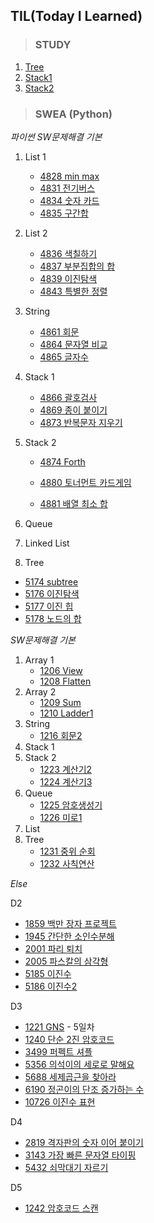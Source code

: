 ## TIL(Today I Learned)



> ### STUDY

1. [Tree](STUDY/0316/Tree.md)
1. [Stack1](STUDY/0324/Stack1.md)
1. [Stack2](STUDY/0325/Stack2.md)



> ### SWEA (Python)

*파이썬 SW문제해결 기본*

1. List 1
   - [4828 min max](SWEA/4828.md)
   - [4831 전기버스](SWEA/4831.md)
   - [4834 숫자 카드](SWEA/4834.md)
   - [4835 구간합](SWEA/4835.md)
2. List 2
   - [4836 색칠하기](SWEA/4836.md)
   - [4837 부분집합의 합](SWEA/4837.md)
   - [4839 이진탐색](SWEA/4839.md)
   - [4843 특별한 정렬](SWEA/4843.md)
3. String
   - [4861 회문](SWEA/4861.md)
   - [4864 문자열 비교](SWEA/4864.md)
   - [4865 글자수](SWEA/4865.md)
4. Stack 1
   - [4866 괄호검사](SWEA/4866.md)
   - [4869 종이 붙이기](SWEA/4869.md)
   - [4873 반복문자 지우기](SWEA/4873.md)

5. Stack 2

   - [4874 Forth](SWEA/4874.md)

   - [4880 토너먼트 카드게임](SWEA/4880.md)
   - [4881 배열 최소 합](SWEA/4881.md)

6. Queue

7. Linked List

8. Tree

- [5174 subtree](SWEA/5174.md)
- [5176 이진탐색](SWEA/5176.md)
- [5177 이진 힙](SWEA/5177.md)
- [5178 노드의 합](SWEA/5178.md)



*SW문제해결 기본*

1. Array 1
   - [1206 View](SWEA/1206.md)
   - [1208 Flatten](SWEA/1208.md)
2. Array 2
   - [1209 Sum](SWEA/1209.md)
   - [1210 Ladder1](SWEA/1210.md)
3. String
   - [1216 회문2](SWEA/1216.md)
4. Stack 1
5. Stack 2
   - [1223 계산기2](SWEA/1223.md)
   - [1224 계산기3](SWEA/1224.md)
6. Queue
   - [1225 암호생성기](SWEA/1225.md)
   - [1226 미로1](SWEA/1226.md)
7. List
8. Tree
   - [1231 중위 순회](SWEA/1231.md)
   - [1232 사칙연산](SWEA/1232.md)



*Else*

D2

- [1859 백만 장자 프로젝트](SWEA/1859.md)
- [1945 간단한 소인수분해](SWEA/1945.md)
- [2001 파리 퇴치](SWEA/2001.md)
- [2005 파스칼의 삼각형](SWEA/2005.md)
- [5185 이진수](SWEA/5185.md)
- [5186 이진수2](SWEA/5186.md)



D3

- [1221 GNS](SWEA/1221.md) - 5일차
- [1240 단순 2진 암호코드](SWEA/1240.md)
- [3499 퍼펙트 셔플](SWEA/3499.md)
- [5356 의석이의 세로로 말해요](SWEA/5356.md)
- [5688 세제곱근을 찾아라](SWEA/5688.md)
- [6190 정곤이의 단조 증가하는 수](SWEA/6190.md)
- [10726 이진수 표현](SWEA/10726.md)



D4

- [2819 격자판의 숫자 이어 붙이기](SWEA/2819.md)
- [3143 가장 빠른 문자열 타이핑](SWEA/3143.md)
- [5432 쇠막대기 자르기](SWEA/5432.md)



D5

- [1242 암호코드 스캔](SWEA/1242.md)

  